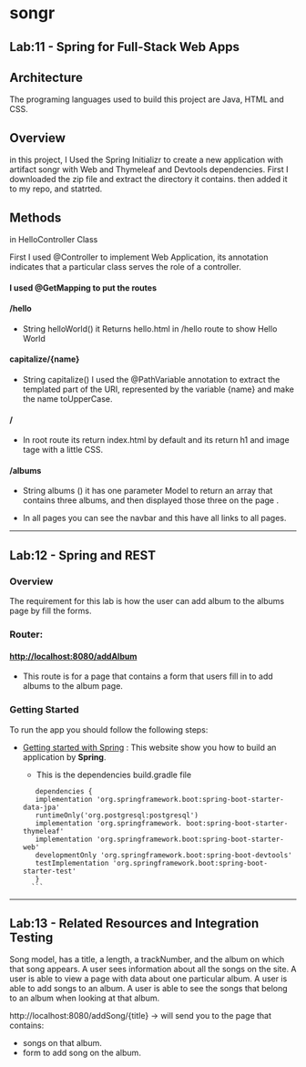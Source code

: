# songr

## Lab:11 - Spring for Full-Stack Web Apps

## Architecture
The programing languages used to build this project are Java, HTML and CSS.

## Overview
in this project, I Used the Spring Initializr to create a new application with artifact songr with Web and Thymeleaf and Devtools dependencies.
First I downloaded the zip file and extract the directory it contains. then added it to my repo, and statrted.

## Methods

in HelloController Class

First I used @Controller  to implement Web Application, its annotation indicates that a particular class serves the role of a controller.

#### I used @GetMapping to put the routes 

#### /hello

- String helloWorld() it Returns hello.html  in /hello route to show Hello World

#### capitalize/{name}

-  String capitalize() I used the @PathVariable annotation to extract the templated part of the URI, represented by the variable {name} and make the name toUpperCase.

#### /

-  In root route its return index.html by default and its return h1 and image tage with a little CSS.

#### /albums

- String albums () it has one parameter Model to return an array that contains three albums, and then displayed  those three on the page .

- In all pages you can see the navbar and this have all links to all pages.

--------------------------------------------------------------------------------------------------------------

## Lab:12 - Spring and REST

### Overview

The requirement for this lab is how the user can add album to the albums page by fill the forms.

### Router:

#### [http://localhost:8080/addAlbum](http://localhost:8080/albums)

* This route is for a page that contains a form that users fill in to add albums to the album page.

### Getting Started

To run the app you should follow the following steps:

* [Getting started with Spring](https://spring.io/guides/gs/serving-web-content/) : This website show you how to build an application by **Spring**.

    * This is the dependencies build.gradle    file
    ```
       dependencies {
	   implementation 'org.springframework.boot:spring-boot-starter-data-jpa'
	   runtimeOnly('org.postgresql:postgresql')
	   implementation 'org.springframework. boot:spring-boot-starter-thymeleaf'
	   implementation 'org.springframework.boot:spring-boot-starter-web'
	   developmentOnly 'org.springframework.boot:spring-boot-devtools'
	   testImplementation 'org.springframework.boot:spring-boot-starter-test'
       }
      ```
---------------------------------------------------------------------------------------------------------------

## Lab:13 - Related Resources and Integration Testing

Song model, has a title, a length, a trackNumber, and the album on which that song appears.
A user sees information about all the songs on the site.
A user is able to view a page with data about one particular album.
A user is able to add songs to an album.
A user is able to see the songs that belong to an album when looking at that album.

http://localhost:8080/addSong/{title} ->
will send you to the page that contains:

- songs on that album.
- form to add song on the album.
